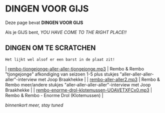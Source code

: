 # DINGEN VOOR GIJS

Deze page bevat **DINGEN VOOR GIJS**

Als je GIJS bent, *YOU HAVE COME TO THE RIGHT PLACE!!*

## DINGEN OM TE SCRATCHEN

    Het lijkt wel alsof er een barst in de plaat zit!

| [rembo-tjongejonge-aller-aller-tjongejonge.mp3](audio/rembo-tjongejonge-aller-aller-tjongejonge.mp3) | Rembo & Rembo "tjongejonge" afkondiging van seizoen 1-5 plus stukjes "aller-aller-aller-aller"-interview met Joop Braakhekke |
| [rembo-aller-aller2.mp3](audio/rembo-aller-aller2.mp3) | Rembo & Rembo meer/andere stukjes "aller-aller-aller-aller"-interview met Joop Braakhekke |
| [rembo-enorme-drol-klotemussen-UOAVETXFCx0.mp3](audio/rembo-enorme-drol-klotemussen-UOAVETXFCx0.mp3) | Rembo & Rembo - Enorme Drol (Klotemussen) |

*binnenkort meer, stay tuned*

